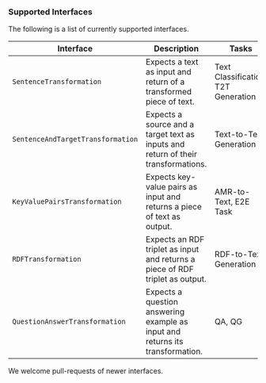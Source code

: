 ### Supported Interfaces

The following is a list of currently supported interfaces. 

| Interface                             | Description                                                                       | Tasks                               |
| ----------                            | -----------                                                                       | -----                               |
| `SentenceTransformation`              | Expects a text as input and return of a transformed piece of text.                | Text Classification, T2T Generation |
| `SentenceAndTargetTransformation`     | Expects a source and a target text as inputs and return of their transformations. | Text-to-Text Generation             |
| `KeyValuePairsTransformation`         | Expects key-value pairs as input and returns a piece of text as output.           | AMR-to-Text, E2E Task               |
| `RDFTransformation`                   | Expects an RDF triplet as input and returns a piece of RDF triplet as output.     | RDF-to-Text Generation              |
| `QuestionAnswerTransformation`        | Expects a question answering example as input and returns its transformation.     | QA, QG                              |

We welcome pull-requests of newer interfaces.   